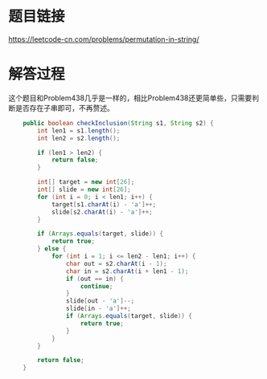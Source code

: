 # 题目链接
https://leetcode-cn.com/problems/permutation-in-string/

# 解答过程
这个题目和Problem438几乎是一样的，相比Problem438还更简单些，只需要判断是否存在子串即可，不再赘述。

```java
	public boolean checkInclusion(String s1, String s2) {
		int len1 = s1.length();
		int len2 = s2.length();

		if (len1 > len2) {
			return false;
		}

		int[] target = new int[26];
		int[] slide = new int[26];
		for (int i = 0; i < len1; i++) {
			target[s1.charAt(i) - 'a']++;
			slide[s2.charAt(i) - 'a']++;
		}

		if (Arrays.equals(target, slide)) {
			return true;
		} else {
			for (int i = 1; i <= len2 - len1; i++) {
				char out = s2.charAt(i - 1);
				char in = s2.charAt(i + len1 - 1);
				if (out == in) {
					continue;
				}
				slide[out - 'a']--;
				slide[in - 'a']++;
				if (Arrays.equals(target, slide)) {
					return true;
				}
			}
		}

		return false;
	}
```